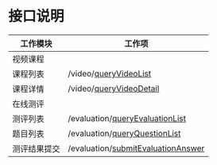 # 接口说明


工作模块 | 工作项 
------ | ------ 
视频课程 | 
课程列表 | /video/[queryVideoList](./interface/queryVideoList.md) 
课程详情 | /video/[queryVideoDetail](./interface/queryVideoDetail.md) 
在线测评 | 
测评列表 | /evaluation/[queryEvaluationList](./interface/queryEvaluationList.md) 
题目列表 | /evaluation/[queryQuestionList](./interface/queryQuestionList.md)
测评结果提交 | /evaluation/[submitEvaluationAnswer](./interface/submitEvaluationAnswer.md)
